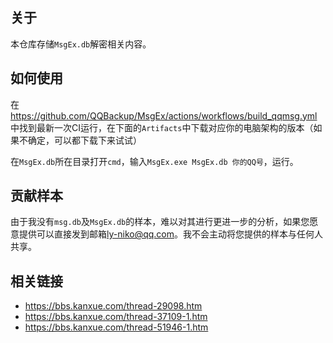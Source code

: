 ## 关于

本仓库存储`MsgEx.db`解密相关内容。

## 如何使用

在<https://github.com/QQBackup/MsgEx/actions/workflows/build_qqmsg.yml>中找到最新一次CI运行，在下面的`Artifacts`中下载对应你的电脑架构的版本（如果不确定，可以都下载下来试试）

在`MsgEx.db`所在目录打开`cmd`，输入`MsgEx.exe MsgEx.db 你的QQ号`，运行。

## 贡献样本

由于我没有`msg.db`及`MsgEx.db`的样本，难以对其进行更进一步的分析，如果您愿意提供可以直接发到邮箱[ly-niko@qq.com](mailto:ly-niko@qq.com)。我不会主动将您提供的样本与任何人共享。

## 相关链接

- <https://bbs.kanxue.com/thread-29098.htm>
- <https://bbs.kanxue.com/thread-37109-1.htm>
- <https://bbs.kanxue.com/thread-51946-1.htm>
